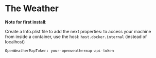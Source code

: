 # The Weather

**Note for first install:**

Create a Info.plist file to add the next properties: to access your machine from inside a container, use the host: `host.docker.internal` (instead of localhost)

```
OpenWeatherMapToken: your-openweathermap-api-token
```
